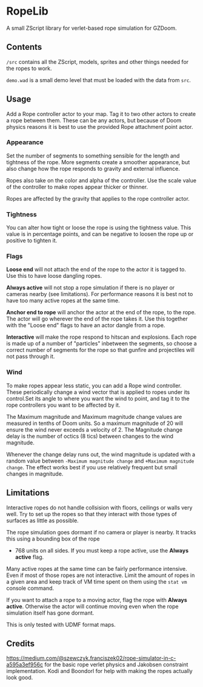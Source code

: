 # RopeLib

A small ZScript library for verlet-based rope simulation for GZDoom.

## Contents

`/src` contains all the ZScript, models, sprites and other things needed for the ropes to work.

`demo.wad` is a small demo level that must be loaded with the data from `src`.

## Usage

Add a Rope controller actor to your map. Tag it to two other actors to create a rope between them. These can be any
actors, but because of Doom physics reasons it is best to use the provided Rope attachment point actor.

### Appearance

Set the number of segments to something sensible for the length and tightness of the rope. More segments create a
smoother appearance, but also change how the rope responds to gravity and external influence.

Ropes also take on the color and alpha of the controller. Use the scale value of the controller to make ropes appear
thicker or thinner.

Ropes are affected by the gravity that applies to the rope controller actor.

### Tightness

You can alter how tight or loose the rope is using the tightness value. This value is in percentage points, and can be
negative to loosen the rope up or positive to tighten it.

### Flags

**Loose end** will not attach the end of the rope to the actor it is tagged to. Use this to have loose dangling ropes.

**Always active** will not stop a rope simulation if there is no player or cameras nearby (see limitations). For
performance reasons it is best not to have too many active ropes at the same time.

**Anchor end to rope** will anchor the actor at the end of the rope, to the rope. The actor will go wherever the end
of the rope takes it. Use this together with the "Loose end" flags to have an actor dangle from a rope.

**Interactive** will make the rope respond to hitscan and explosions. Each rope is made up of a number of "particles"
inbetween the segments, so choose a correct number of segments for the rope so that gunfire and projectiles will
not pass through it.

### Wind

To make ropes appear less static, you can add a Rope wind controller. These periodically change a wind vector that is
applied to ropes under its control.Set its angle to where you want the wind to point, and tag it to the rope controllers
you want to be affected by it.

The Maximum magnitude and Maximum magnitude change values are measured in tenths of Doom units. So a maximum magnitude
of 20 will ensure the wind never exceeds a velocity of 2. The Magnitude change delay is the number of octics (8 tics)
between changes to the wind magnitude.

Whenever the change delay runs out, the wind magnitude is updated with a random value between
`-Maximum magnitude change` and `+Maximum magnitude change`. The effect works best if you use relatively frequent but
small changes in magnitude.

## Limitations

Interactive ropes do not handle collsision with floors, ceilings or walls very well. Try to set up the ropes so that
they interact with those types of surfaces as little as possible.

The rope simulation goes dormant if no camera or player is nearby. It tracks this using a bounding box of the rope
+ 768 units on all sides. If you must keep a rope active, use the **Always active** flag.

Many active ropes at the same time can be fairly performance intensive. Even if most of those ropes are not interactive.
Limit the amount of ropes in a given area and keep track of VM time spent on them using the `stat vm` console command.

If you want to attach a rope to a moving actor, flag the rope with **Always active**. Otherwise the actor will continue
moving even when the rope simulation itself has gone dormant.

This is only tested with UDMF format maps.

## Credits

https://medium.com/@szewczyk.franciszek02/rope-simulator-in-c-a595a3ef956c for the basic rope verlet physics and Jakobsen constraint implementation.
Kodi and Boondorl for help with making the ropes actually look good.
